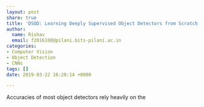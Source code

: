 ```yaml
---
layout: post
share: true
title: 'DSOD: Learning Deeply Supervised Object Detectors from Scratch'
author:
  name: Rishav
  email: f2016108@pilani.bits-pilani.ac.in
categories:
- Computer Vision
- Object Detection
- CNNs
tags: []
date: 2019-03-22 16:28:14 +0000

---
```

Accuracies of most object detectors rely heavily on the 